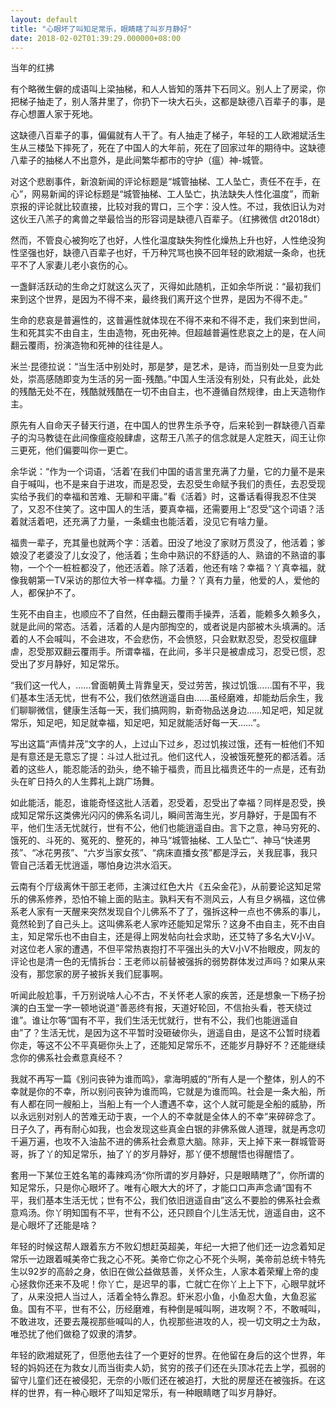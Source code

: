 ```yaml
---
layout: default
title: "心眼坏了叫知足常乐，眼睛瞎了叫岁月静好"
date: 2018-02-02T01:39:29.000000+08:00
---
```


当年的红拂

有个略微生僻的成语叫上梁抽梯，和人人皆知的落井下石同义。别人上了房梁，你把梯子抽走了，别人落井里了，你扔下一块大石头，这都是缺德八百辈子的事，是存心想置人家于死地。

这缺德八百辈子的事，偏偏就有人干了。有人抽走了梯子，年轻的工人欧湘斌活生生从三楼坠下摔死了，死在了中国人的大年前，死在了回家过年的期待中。这缺德八辈子的抽梯人不出意外，是此间繁华都市的守护（瘟）神-城管。

对这个悲剧事件，新浪新闻的评论标题是“城管抽梯、工人坠亡，责任不在手，在心”，网易新闻的评论标题是“城管抽梯、工人坠亡，执法缺失人性化温度”，而新京报的评论就比较直接，比较对我的胃口，三个字：没人性。不过，我依旧认为对这伙王八羔子的禽兽之举最恰当的形容词是缺德八百辈子。（红拂微信 dt2018dt）

然而，不管良心被狗吃了也好，人性化温度缺失狗性化燥热上升也好，人性绝没狗性坚强也好，缺德八百辈子也好，千万种咒骂也换不回年轻的欧湘斌一条命，也抚平不了人家妻儿老小哀伤的心。

一盏鲜活跃动的生命之灯就这么灭了，灭得如此随机，正如余华所说：“最初我们来到这个世界，是因为不得不来，最终我们离开这个世界，是因为不得不走。”

生命的悲哀是普遍性的，这普遍性就体现在不得不来和不得不走，我们来到世间，生和死其实不由自主，生由造物，死由死神。但超越普遍性悲哀之上的是，在人间翻云覆雨，扮演造物和死神的往往是人。

米兰·昆德拉说：“当生活中别处时，那是梦，是艺术，是诗，而当别处一旦变为此处，崇高感随即变为生活的另一面-残酷。”中国人生活没有别处，只有此处，此处的残酷无处不在，残酷就残酷在一切不由自主，也不遵循自然规律，由上天造物作主。

原先有人自命天子替天行道，在中国人的世界生杀予夺，后来轮到一群缺德八百辈子的沟马教徒在此间像瘟疫般肆虐，这帮王八羔子的信念就是人定胜天，阎王让你三更死，他们偏要叫你一更亡。

余华说：“作为一个词语，‘活着’在我们中国的语言里充满了力量，它的力量不是来自于喊叫，也不是来自于进攻，而是忍受，去忍受生命赋予我们的责任，去忍受现实给予我们的幸福和苦难、无聊和平庸。”看《活着》时，这番话看得我忍不住哭了，又忍不住笑了。这中国人的生活，要真幸福，还需要用上“忍受”这个词语？活着就活着吧，还充满了力量，一条蠕虫也能活着，没见它有啥力量。

福贵一辈子，充其量也就两个字：活着。田没了地没了家财万贯没了，他活着；爹娘没了老婆没了儿女没了，他活着；生命中熟识的不舒适的人、熟谙的不熟谙的事物，一个个一桩桩都没了，他还活着。除了活着，他还有啥？幸福？丫真幸福，就像我朝第一TV采访的那位大爷一样幸福。力量？丫真有力量，他爱的人，爱他的人，都保护不了。

生死不由自主，也顺应不了自然，任由翻云覆雨手操弄，活着，能赖多久赖多久，就是此间的常态。活着，活着的人是内部掏空的，或者说是内部被木头填满的。活着的人不会喊叫，不会进攻，不会悲伤，不会愤怒，只会默默忍受，忍受权瘟肆虐，忍受那双翻云覆雨手。所谓幸福，在此间，多半只是被虐成习，忍受已惯，忍受出了岁月静好，知足常乐。

“我们这一代人，……曾面朝黄土背靠皇天，受过劳苦，挨过饥饿……国有不平，我们基本生活无忧，世有不公，我们依然逍遥自由……虽经磨难，却能劫后余生，我们聊聊微信，健康生活每一天，我们搞网购，新奇物品送身边……知足吧，知足就常乐，知足吧，知足就幸福，知足吧，知足就能活好每一天……”。

写出这篇“声情并茂”文字的人，上过山下过乡，忍过饥挨过饿，还有一桩他们不知是有意还是无意忘了提：斗过人批过孔。他们这代人，没被饿死整死的都活着。活着的这些人，能忍能活的劲头，绝不输于福贵，而且比福贵还牛的一点是，还有劲头在旷日持久的人生葬礼上跳广场舞。

如此能活，能忍，谁能奇怪这批人活着，忍受着，忍受出了幸福？同样是忍受，换成知足常乐这类佛光闪闪的佛系名词儿，瞬间苦海生光，岁月静好，于是国有不平，他们生活无忧就行，世有不公，他们也能逍遥自由。言下之意，神马穷死的、饿死的、斗死的、冤死的、整死的，神马“城管抽梯、工人坠亡”、神马“快递男孩”、“冰花男孩”、“六岁当家女孩”、“病床直播女孩”都是浮云，关我屁事，我只管自己活着无忧逍遥，哪怕身边洪水滔天。

云南有个厅级离休干部王老师，主演过红色大片《五朵金花》，从前要论这知足常乐的佛系修养，恐怕不输上面的贴主。孰料天有不测风云，人有旦夕祸福，这位佛系老人家有一天醒来突然发现自个儿佛系不了了，强拆这种一点也不佛系的事儿，竟然轮到了自己头上。这叫佛系老人家咋还能知足常乐？这身不由自主，死不由自主，知足常乐也不由自主，还是得上网发帖向社会求助，还艾特了多名大V小V。对这位老人家的遭遇，不但平常热衷抱打不平强出头的大V小V不抬眼皮，网友的评论也是清一色的无情拆台：王老师以前替被强拆的弱势群体发过声吗？如果从来没有，那您家的房子被拆关我们屁事啊。

听闻此般尬事，千万别说啥人心不古，不关怀老人家的疾苦，还是想象一下杨子扮演的白玉堂一字一顿地说道“善恶终有报，天道好轮回，不信抬头看，苍天绕过谁”。谁让尔等“国有不平，我们生活无忧就行，世有不公，我们也能逍遥自由”了？生活无忧，是因为这不平暂时没砸破你头，逍遥自由，是这不公暂时绕着你走，等这不公不平真砸你头上了，还能知足常乐不，还能岁月静好不？还能继续念你的佛系社会煮意真经不？

我就不再写一篇《别问丧钟为谁而鸣》，拿海明威的“所有人是一个整体，别人的不幸就是你的不幸，所以别问丧钟为谁而鸣，它就是为谁而鸣。社会是一条大船，所有人都在同一艘船上，当船上有一个人遭遇不幸，这个人就可能是全船的威胁，所以永远别对别人的苦难无动于衷，一个人的不幸就是全体人的不幸”来碎碎念了。日子久了，再有耐心如我，也会发现这些真金白银的非佛系做人道理，就是再念叨千遍万遍，也攻不入油盐不进的佛系社会煮意大脑。除非，天上掉下来一群城管哥哥，拆了丫的知足常乐，抽了丫的岁月静好，那丫便不想醒悟也得醒悟了。

套用一下某位王姓名笔的毒辣鸡汤“你所谓的岁月静好，只是眼睛瞎了”，你所谓的知足常乐，只是你心眼坏了。唯有心眼大大的坏了，才能口口声声念诵“国有不平，我们基本生活无忧；世有不公，我们依旧逍遥自由”这么不要脸的佛系社会煮意鸡汤。你丫明知国有不平，世有不公，还只顾自个儿生活无忧，逍遥自由，这不是心眼坏了还能是啥？

年轻的时候这帮人跟着东方不败幻想赶英超美，年纪一大把了他们还一边念着知足常乐一边跟着喊美帝亡我之心不死。美帝亡你之心不死个头啊，美帝前总统卡特先生以92岁的高龄之身，依旧在做公益做慈善，关怀众生，人家本着荣耀上帝的虔心拯救你还来不及呢！你丫亡，是迟早的事，亡就亡在你丫上上下下，心眼早就坏了，从来没把人当过人，活着全特么靠忍。虾米忍小鱼，小鱼忍大鱼，大鱼忍鲨鱼。国有不平，世有不公，历经磨难，有种倒是喊叫啊，进攻啊？不，不敢喊叫，不敢进攻，还要去蔑视那些喊叫的人，仇视那些进攻的人，视一切文明之士为敌，唯恐扰了他们做稳了奴隶的清梦。

年轻的欧湘斌死了，但愿他去往了一个更好的世界。在他留在身后的这个世界，年轻的妈妈还在为救女儿而当街卖人奶，贫穷的孩子们还在头顶冰花去上学，孤弱的留守儿童们还在被侵犯，无奈的小贩们还在被追打，大批的房屋还在被強拆。在这样的世界，有一种心眼坏了叫知足常乐，有一种眼睛瞎了叫岁月静好。

